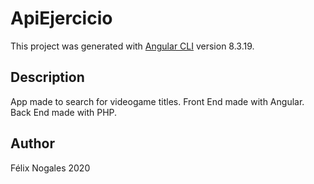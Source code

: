 # ApiEjercicio

This project was generated with [Angular CLI](https://github.com/angular/angular-cli) version 8.3.19.

## Description

App made to search for videogame titles. Front End made with Angular. Back End made with PHP.

## Author

Félix Nogales 2020


